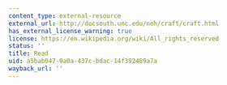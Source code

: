 ```yaml
---
content_type: external-resource
external_url: http://docsouth.unc.edu/neh/craft/craft.html
has_external_license_warning: true
license: https://en.wikipedia.org/wiki/All_rights_reserved
status: ''
title: Read
uid: a5bab047-9a0a-437c-bdac-14f392489a7a
wayback_url: ''
---
```

